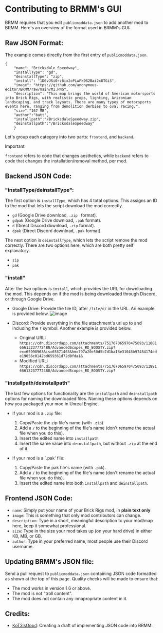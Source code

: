 # Contributing to BRMM's GUI

BRMM requires that you edit `publicmoddata.json` to add another mod to BRMM. Here's an overview of the format used in BRMM's GUI:

## Raw JSON Format:

The example comes directly from the first entry of `publicmoddata.json`.

```
{
    "name": "Bricksdale Speedway",
    "installType": "gd",
    "deinstallType": "zip",
    "install": "1D6vJSi0rz6ix2oPLwFk9S2Bai2xOTGiS",
    "image": "https://github.com/anonymous-editor/BRMM/raw/main/M1.PNG",
    "description": "This map brings the world of American motorsports into Brick Rigs, with realistic props, lighting, Arizonian landscaping, and track layouts. There are many types of motorsports events here, ranging from demolition derbies to oval racing.",
    "size":"167 MB",
    "author":"batt",
    "installpath":"/BricksdaleSpeedway.zip",
    "deinstallpath":"/BricksdaleSpeedway"
    }
```

Let's group each category into two parts: `frontend`, and `backend`.

> [!IMPORTANT]
> `frontend` refers to code that changes aesthetics, while `backend` refers to code that changes the installation/removal method, per mod.

## Backend JSON Code:

### "installType/deinstallType":
The first option is `installType`, which has 4 total options. This assigns an ID to the mod that lets the script download the mod correctly.
- `gd` (Google Drive download, `.zip ` format).
- `gdpak` (Google Drive download, `.pak` format).
- `d` (Direct Discord download, `.zip` format).
- `dpak` (Direct Discord download, `.pak` format).

The next option is `deinstallType`, which lets the script remove the mod correctly. There are two options here, which are both pretty self explanatory.
- `zip`
- `pak`

### "install"

After the two options is `install`, which provides the URL for downloading the mod. This depends on if the mod is being downloaded through Discord, or through Google Drive.

- Google Drive: Provide the file ID, after `/file/d/` in the URL. An example is provided below.
      ![image](https://github.com/anonymous-editor/BRMM/assets/74514726/b7355507-a2c7-4a20-a6d6-5237a09087c6)

- Discord: Provide everything in the file attachment's url up to and including the `?` symbol. Another example is provided below.
    * Original URL: `https://cdn.discordapp.com/attachments/751767065970475093/1188166613237772488/AdvancedScopes_RD_BOOSTY.zip?ex=65998963&is=65871463&hm=797a20e50d5b7d1ba18e31048b97484174ede19056c0142bd659361d72d0fda1&`
    * Modified URL: `https://cdn.discordapp.com/attachments/751767065970475093/1188166613237772488/AdvancedScopes_RD_BOOSTY.zip?`

### "installpath/deinstallpath"

The last few options for functionality are the `installpath` and `deinstallpath` options for naming the downloaded files. Naming these options depends on how you packaged your mod in Unreal Engine.

- If your mod is a `.zip` file:
    1. Copy/Paste the zip file's name (with `.zip`).
    2. Add a `/` to the beginning of the file's name (don't rename the actual file when you do this).
    3. Insert the edited name into `installpath`
    4. Insert the same value into `deinstallpath`, but without `.zip` at the end of it.

- If your mod is a `.pak' file:
    1. Copy/Paste the pak file's name (with `.pak`).
    2. Add a `/` to the beginning of the file's name (don't rename the actual file when you do this).
    3. Insert the edited name into both `installpath` and `deinstallpath`.

## Frontend JSON Code:

- `name`: Simply put your name of your Brick Rigs mod, in **plain text only**
- `image`: This is something that only mod contributors can change.
- `description`: Type in a short, meaningful description to your mod/map here, keep it somewhat professional.
- `size`: Type in the size your mod takes up (on your hard drive) in either KB, MB, or GB.
- `author`: Type in your preferred name, most people use their Discord username.

## Updating BRMM's JSON file:
Send a pull request to `publicmoddata.json` containing JSON code formatted as shown at the top of this page. Quality checks will be made to ensure that:
- The mod works in version 1.6 or above.
- The mod is not "troll content".
- The mod does not contain any innapropriate content in it.

## Credits:
- [KoT3isGood](https://github.com/KoT3isGood): Creating a draft of implementing JSON code into BRMM.

